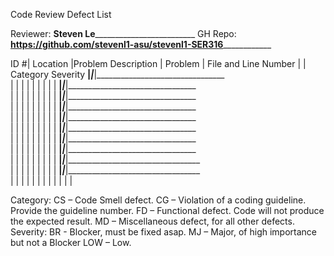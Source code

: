 Code Review Defect List

Reviewer: __Steven Le___________________________	GH Repo: __________https://github.com/stevenl1-asu/stevenl1-SER316______________________
	
	
ID #|	Location		|Problem Description	|	Problem
    |	File and Line Number 	|			|	Category	Severity
____|___________________________|_______________________|________________________________		
    |			        |			|
    |				|			|
    |				|			|
____|___________________________|_______________________|________________________________	
    |				|			|
    |				|			|
    |				|			|
____|___________________________|_______________________|________________________________		
    |			        |			|
    |				|			|
    |				|			|
____|___________________________|_______________________|________________________________ 	
    |				|			|
    |				|			|
    |				|			|
____|___________________________|_______________________|________________________________		
    |			        |			|
    |				|			|
    |				|			|
____|___________________________|_______________________|________________________________    	
    |				|			|
    |				|			|
    |				|			|
____|___________________________|_______________________|________________________________		
    |			        |			|
    |				|			|
    |				|			|
____|___________________________|_______________________|________________________________  	
    |				|			|
    |				|			|
    |				|			|
____|___________________________|_______________________|_________________________________		
    |			        |			|
    |				|			|
    |				|			|
____|___________________________|_______________________|_________________________________    	
    |				|			|
    |				|			|
    |				|			|
    |				|			|

		
				
Category:	CS – Code Smell defect. CG – Violation of a coding guideline. Provide the guideline number. FD – Functional defect. Code will not produce the expected result. MD – Miscellaneous defect, for all other defects.
Severity:       BR - Blocker, must be fixed asap. MJ – Major, of high importance but not a Blocker LOW – Low. 
